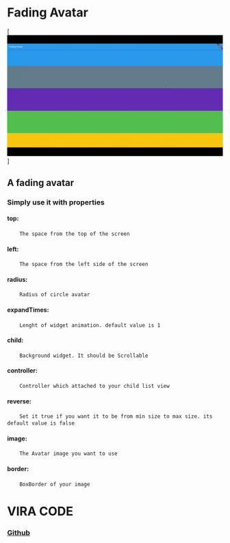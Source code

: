 # Fading Avatar 


[![Demo CountPages alpha](https://raw.githubusercontent.com/ViraCode/fading_avatar/master/example/fading-avatar.gif)]

## A fading avatar 
### Simply use it with properties

####  top:
        The space from the top of the screen

####  left: 
        The space from the left side of the screen

#### radius:
        Radius of circle avatar

#### expandTimes:
        Lenght of widget animation. default value is 1
    
####  child:
        Background widget. It should be Scrollable

####  controller: 
        Controller which attached to your child list view

####  reverse:
        Set it true if you want it to be from min size to max size. its default value is false

####  image:
        The Avatar image you want to use

####  border:
        BoxBorder of your image


# VIRA CODE
### [Github](github.com/viracode/)